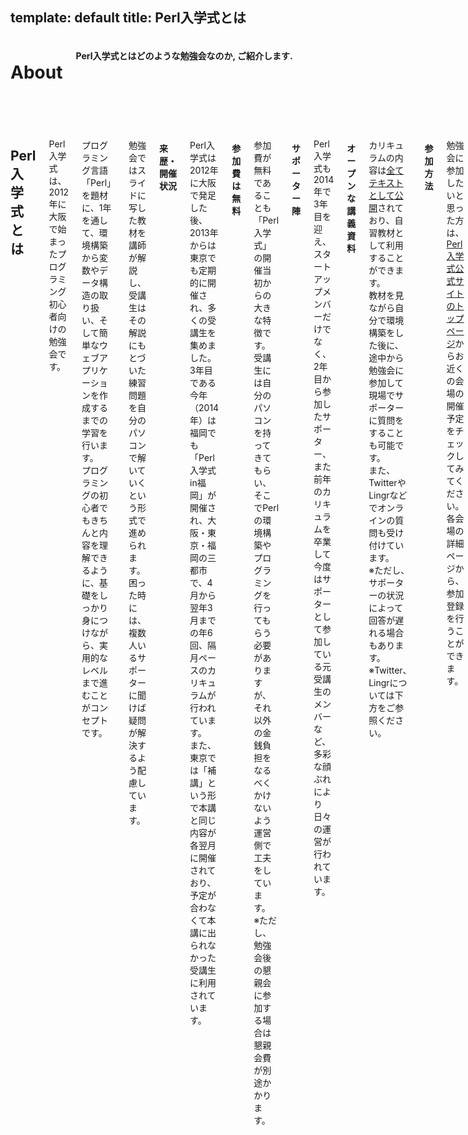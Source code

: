 template: default
title: Perl入学式とは
---

<header>
    <div class="row">
        <div class="large-12 columns">
            <h1>About</h1>
            <h4>Perl入学式とはどのような勉強会なのか, ご紹介します.
            </h4>
        </div>
    </div>
</header>
<section id="main-content">
    <div class="row">
        <div class="large-12 medium-12 columns">
            <h2>Perl入学式とは</h2>

<p>
Perl入学式は、2012年に大阪で始まったプログラミング初心者向けの勉強会です。
</p>

<p>
プログラミング言語「Perl」を題材に、1年を通して、環境構築から変数やデータ構造の取り扱い、そして簡単なウェブアプリケーションを作成するまでの学習を行います。<br>
プログラミングの初心者でもきちんと内容を理解できるように、基礎をしっかり身につけながら、実用的なレベルまで進むことがコンセプトです。
</p>

<p>
勉強会ではスライドに写した教材を講師が解説し、受講生はその解説にもとづいた練習問題を自分のパソコンで解いていくという形式で進められます。<br>
困った時には、複数人いるサポーターに聞けば疑問が解決するよう配慮しています。
</p>

<h4>来歴・開催状況</h4>

<p>
Perl入学式は2012年に大阪で発足した後、2013年からは東京でも定期的に開催され、多くの受講生を集めました。<br>
3年目である今年（2014年）は福岡でも「Perl入学式 in福岡」が開催され、大阪・東京・福岡の三都市で、4月から翌年3月までの年6回、隔月ペースのカリキュラムが行われています。<br>
また、東京では「補講」という形で本講と同じ内容が各翌月に開催されており、予定が合わなくて本講に出られなかった受講生に利用されています。
</p>

<h4>参加費は無料</h4>

<p>
参加費が無料であることも「Perl入学式」の開催当初からの大きな特徴です。<br>
受講生には自分のパソコンを持ってきてもらい、そこでPerlの環境構築やプログラミングを行ってもらう必要がありますが、それ以外の金銭負担をなるべくかけないよう運営側で工夫をしています。<br>
※ただし、勉強会後の懇親会に参加する場合は懇親会費が別途かかります。
</p>

<h4>サポーター陣</h4>

<p>
Perl入学式も2014年で3年目を迎え、スタートアップメンバーだけでなく、2年目から参加したサポーター、また前年のカリキュラムを卒業して今度はサポーターとして参加している元受講生のメンバーなど、多彩な顔ぶれにより日々の運営が行われています。
</p>

<h4>オープンな講義資料</h4>

<p>
カリキュラムの内容は<a href="http://www.perl-entrance.org/handout.html">全てテキストとして公開</a>されており、自習教材として利用することができます。<br>
教材を見ながら自分で環境構築をした後に、途中から勉強会に参加して現場でサポーターに質問をすることも可能です。<br>
また、TwitterやLingrなどでオンラインの質問も受け付けています。<br>
※ただし、サポーターの状況によって回答が遅れる場合もあります。<br>
※Twitter、Lingrについては下方をご参照ください。<br>
</p>

<h4>参加方法</h4>

<p>
勉強会に参加したいと思った方は、<a href="http://www.perl-entrance.org/">Perl入学式公式サイトのトップページ</a>からお近くの会場の開催予定をチェックしてみてください。<br>
各会場の詳細ページから、参加登録を行うことができます。
</p>

<h4>必要な持ち物</h4>

<p>
ご自分のパソコンをお持ちください。Perlの環境構築や、練習問題の回答はその中で行って頂きます。
なお、飲食の可否は会場によって異なりますので、事前に状況をご確認ください。
</p>

<h4>お問い合わせ</h4>

<p>
その他、わからないことなどあればいつでもサポーターに質問してください。<br>
Twitter : <a href="https://twitter.com/Perl_Entrance">公式アカウント</a> / <a href="http://bit.ly/perlentrance-twitter-hashtag">ハッシュタグ</a><br>
idobata : <a href="https://idobata.io/organizations/perl-entrance/rooms/bbs/join_request/5b474deb-feac-4cfd-8a37-9d1dd8026bff">Perl入学式 歓談所</a>
</p>

<p>
プログラミングはまったく初めてという方、他のプログラミング言語の経験はあるけれどPerlの基礎を学ぶ機会がほしいという方など、みなさんのご参加をお待ちしています。
</p>


        </div>
    </div>
</section>
